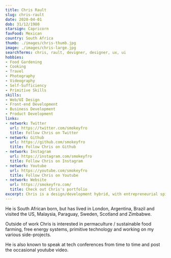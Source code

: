 ```yaml
---
title: Chris Rault
slug: chris-rault
date: 2020-04-01
dob: 31/12/1980
starsign: Capricorn
favFood: Mexican
country: South Africa
thumb: ./images/chris-thumb.jpg
image: ./images/chris-large.jpg
searchTerms: chris, rault, devigner, designer, ux, ui
hobbies: 
- Food Gardening
- Cooking
- Travel
- Photography
- Videography
- Self-Sufficiency
- Primitive Skills
skills: 
- Web/UI Design
- Front-end Development
- Business Development
- Product Development
links:
- network: Twitter
  url: https://twitter.com/smokeyfro
  title: Follow Chris on Twitter
- network: Github
  url: https://github.com/smokeyfro
  title: Follow Chris on Github
- network: Instagram
  url: https://instagram.com/smokeyfro
  title: Follow Chris on Instagram
- network: Youtube
  url: https://youtube.com/smokeyfro
  title: Follow Chris on Youtube
- network: Website
  url: https://smokeyfro.com/
  title: Check out Chris's portfolio
excerpt: Chris is a design/development hybrid, with entrepreneurial spirit added for good measure. He has co-founded a number of successful digital product related businesses, initially for Joomla, then later WordPress. He lives off-grid with his family in the Garden Route of South Africa.
---
```

He is South African born, but has lived in London, Argentina, Brazil and visited the US, Malaysia, Paraguay, Sweden, Scotland and Zimbabwe.

Outside of work Chris is interested in permaculture / sustainable food farming, free energy systems, primitive technology and working on my various side-projects.

He is also known to speak at tech conferences from time to time and post the occasional youtube video.